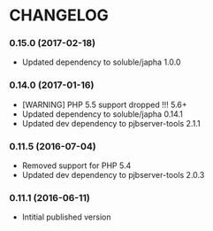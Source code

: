 # CHANGELOG

### 0.15.0 (2017-02-18)

- Updated dependency to soluble/japha 1.0.0


### 0.14.0 (2017-01-16)

- [WARNING] PHP 5.5 support dropped !!! 5.6+ 
- Updated dependency to soluble/japha 0.14.1
- Updated dev dependency to pjbserver-tools 2.1.1


### 0.11.5 (2016-07-04)

- Removed support for PHP 5.4
- Updated dev dependency to pjbserver-tools 2.0.3

### 0.11.1 (2016-06-11)

- Intitial published version
  